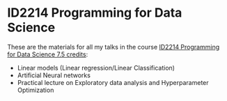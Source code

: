 # ID2214 Programming for Data Science

These are the materials for all my talks in the course [ID2214 Programming for Data Science 7.5 credits](https://www.kth.se/student/kurser/kurs/ID2214?l=en):

* Linear models (Linear regression/Linear Classification)
* Artificial Neural networks
* Practical lecture on Exploratory data analysis and Hyperparameter Optimization 
